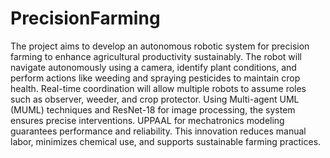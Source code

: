 # PrecisionFarming

The project aims to develop an autonomous robotic system for precision farming to
enhance agricultural productivity sustainably. The robot will navigate autonomously using a camera,
identify plant conditions, and perform actions like weeding and spraying pesticides to maintain
crop health. Real-time coordination will allow multiple robots to assume roles such as observer,
weeder, and crop protector. Using Multi-agent UML (MUML) techniques and ResNet-18 for image
processing, the system ensures precise interventions. UPPAAL for mechatronics modeling guarantees
performance and reliability. This innovation reduces manual labor, minimizes chemical use, and
supports sustainable farming practices.
